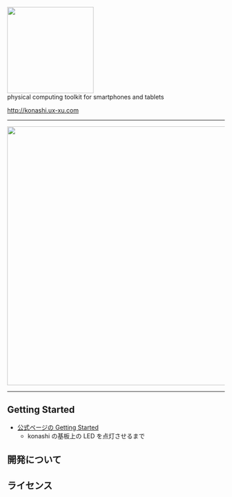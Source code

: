 <a href="http://konashi.ux-xu.com"><img src="http://konashi.ux-xu.com/img/header_logo.png" width="200" /></a><br/>
physical computing toolkit for smartphones and tablets

<a href="http://konashi.ux-xu.com">http://konashi.ux-xu.com</a>


---

<img src="http://konashi.ux-xu.com/img/documents/i2c.png" width="600" />

---


## Getting Started

- [公式ページの Getting Started](http://konashi.ux-xu.com/getting_started/)
  - konashi の基板上の LED を点灯させるまで


## 開発について


## ライセンス

